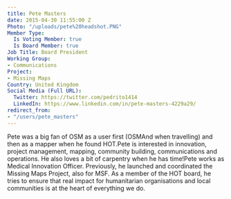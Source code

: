 ```yaml
---
title: Pete Masters
date: 2015-04-30 11:55:00 Z
Photo: "/uploads/pete%20headshot.PNG"
Member Type:
  Is Voting Member: true
  Is Board Member: true
Job Title: Board President
Working Group:
- Communications
Project:
- Missing Maps
Country: United Kingdom
Social Media (Full URL):
  Twitter: https://twitter.com/pedrito1414
  LinkedIn: https://www.linkedin.com/in/pete-masters-4229a29/
redirect_from:
- "/users/pete_masters"
---
```


Pete was a big fan of OSM as a user first (OSMAnd when travelling) and then as a mapper when he found HOT.Pete is interested in innovation, project management, mapping, community building, communications and operations. He also loves a bit of carpentry when he has time!Pete works as Medical Innovation Officer. Previously, he launched and coordinated the Missing Maps Project, also for MSF. As a member of the HOT board, he tries to ensure that real impact for humanitarian organisations and local communities is at the heart of everything we do. 